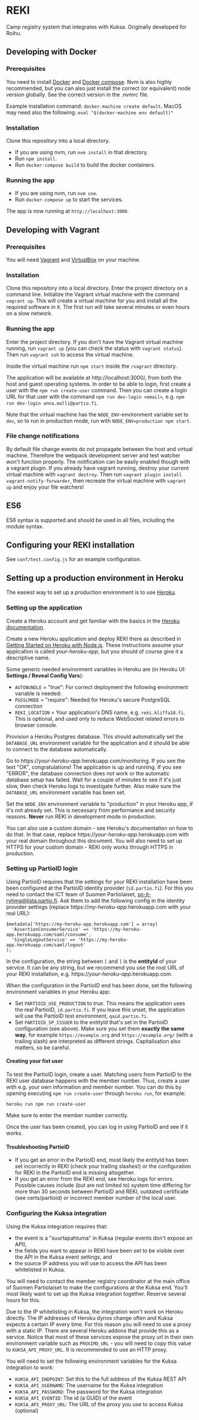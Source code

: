 # REKI
Camp registry system that integrates with Kuksa. Originally developed for Roihu.

## Developing with Docker

### Prerequisites
You need to install [Docker](https://docker.com) and [Docker compose](https://docs.docker.com/compose/install/). 
Nvm is also highly recommended, but you can also just install the correct (or equivalent) node version globally. 
See the correct version in the .nvmrc file.

Example installation command: `docker-machine create default`. 
MacOS may need also the following: `eval "$(docker-machine env default)"`


### Installation
Clone this repository into a local directory.
- If you are using nvm, run `nvm install` in that directory.
- Run `npm install`.
- Run `docker-compose build` to build the docker containers.

### Running the app
- If you are using nvm, run `nvm use`.
- Run `docker-compose up` to start the services.

The app is now running at `http://localhost:3000`.

## Developing with Vagrant

### Prerequisites
You will need [Vagrant](https://www.vagrantup.com/) and [VirtualBox](https://www.virtualbox.org/) on your machine.

### Installation
Clone this repository into a local directory. Enter the project directory on a command line. 
Initialize the Vagrant virtual machine with the command `vagrant up`. 
This will create a virtual machine for you and install all the required software in it.
The first run will take several minutes or even hours on a slow network.

### Running the app
Enter the project directory. If you don't have the Vagrant virtual machine running, run `vagrant up` (you can check the status with `vagrant status`). Then run `vagrant ssh` to access the virtual machine.

Inside the virtual machine run `npm start` inside the `/vagrant` directory.

The application will be available at http://localhost:3000/, from both the host and guest operating systems.
In order to be able to login, first create a user with the `npm run create-user` command.
Then you can create a login URL for that user with the command `npm run dev-login <email>`, e.g. `npm run dev-login anna.malli@partio.fi`. 

Note that the virtual machine has the `NODE_ENV`-environment variable set to `dev`, so to run in production mode, run with `NODE_ENV=production npm start`.

### File change notifications
By default file change events do not propagate between the host and virtual machine. 
Therefore the webpack development server and test watcher won't function properly. 
The notification can be easily enabled though with a vagrant plugin. 
If you already have vagrant running, destroy your current virtual machine with `vagrant destroy`. 
Then run `vagrant plugin install vagrant-notify-forwarder`, then recreate the virtual machine with `vagrant up` and enjoy your file watchers!

## ES6
ES6 syntax is supported and should be used in all files, including the module syntax.

## Configuring your REKI installation

See `conf/test.config.js` for an example configuration.

## Setting up a production environment in Heroku

The easiest way to set up a production environment is to use [Heroku](https://heroku.com/).

### Setting up the application

Create a Heroku account and get familiar with the basics in the [Heroku documentation](https://devcenter.heroku.com/).

Create a new Heroku application and deploy REKI there as described in [Getting Started on Heroku with Node.js](https://devcenter.heroku.com/articles/getting-started-with-nodejs). 
These instructions assume your application is called *your-heroku-app*, but you should of course give it a descriptive name.

Some generic needed environment variables in Heroku are (in Heroku UI: **Settings / Reveal Config Vars**):
- `AUTOBUNDLE` = "true": For correct deployment the following environment variable is needed: 
- `PGSSLMODE` = "require": Needed for Heroku's secure PostgreSQL connection
- `REKI_LOCATION` = Your application's DNS name, e.g. `reki.kliffa18.fi`. This is optional, and used only to reduce WebSocket related errors in browser console.

Provision a Heroku Postgres database. 
This should automatically set the `DATABASE_URL` environment variable for the application and it should be able to connect to the database automatically.

Go to https://*your-heroku-app*.herokuapp.com/monitoring. 
If you see the text "OK", congratulations! The application is up and running. 
If you see "ERROR", the database connection does not work or the automatic database setup has failed. 
Wait for a couple of minutes to see if it's just slow, then check Heroku logs to investigate further. 
Also make sure the `DATABASE_URL` environment variable has been set.

Set the `NODE_ENV` environment variable to "production" in your Heroku app, if it's not already set. 
This is necessary from performance and security reasons. 
**Never** run REKI in development mode in production.

You can also use a custom domain - see Heroku's documentation on how to do that. 
In that case, replace https://*your-heroku-app*.herokuapp.com with your real domain throughout this document. 
You will also need to set up HTTPS for your custom domain - REKI only works through HTTPS in production.

### Setting up PartioID login

Using PartioID requires that the settings for your REKI installation have been been configured at the PartioID identity provider (`id.partio.fi`). 
For this you need to contact the ICT team of Suomen Partiolaiset, sp-it-ryhma@lista.partio.fi. 
Ask them to add the following config in the identity provider settings (replace https://*my-heroku-app*.herokuapp.com with your real URL):

```
$metadata['https://my-heroku-app.herokuapp.com'] = array(
  'AssertionConsumerService' => 'https://my-heroku-app.herokuapp.com/saml/consume',
  'SingleLogoutService' => 'https://my-heroku-app.herokuapp.com/saml/logout'
);
```

In the configuration, the string between `[` and `]` is the **entityId** of your service. 
It can be any string, but we recommend you use the root URL of your REKI installation, e.g. https://*your-heroku-app*.herokuapp.com.

When the configuration in the PartioID end has been done, set the following environment variables in your Heroku app:

- Set `PARTIOID_USE_PRODUCTION` to *true*. 
This means the application uses the real PartioID, `id.partio.fi`. 
If you leave this unset, the application will use the PartioID test environment, `qaid.partio.fi`.
- Set `PARTIOID_SP_ISSUER` to the entityId that's set in the PartioID configuration (see above). 
Make sure you set them **exactly the same way**, for example `https://example.org` and `https://example.org/` (with a trailing slash) are interpreted as different strings. 
Capitalisation also matters, so be careful.

#### Creating your fist user

To test the PartioID login, create a user. Matching users from PartioID to the REKI user database happens with the member number. Thus, create a user with e.g. your own information and member number. You can do this by opening executing `npm run create-user` through `heroku run`, for example:

```shell
heroku run npm run create-user
```

Make sure to enter the member number correctly. 

Once the user has been created, you can log in using PartioID and see if it works.

#### Troubleshooting PartioID

- If you get an error in the PartioID end, most likely the entityId has been set incorrectly in REKI (check your trailing slashes!) or the configuration for REKI in the PartioID end is missing altogether.
- If you get an error from the REKI end, see Heroku logs for errors. Possible causes include (but are not limited to) system time differing for more than 30 seconds between PartioID and REKI, outdated certificate (see certs/partioid) or incorrect member number of the local user.

### Configuring the Kuksa integration

Using the Kuksa integration requires that:

- the event is a "suurtapahtuma" in Kuksa (regular events don't expose an API),
- the fields you want to appear in REKI have been set to be visible over the API in the Kuksa event settings, and
- the source IP address you will use to access the API has been whitelisted in Kuksa.

You will need to contact the member registry coordinator at the main office of Suomen Partiolaiset to make the configurations at the Kuksa end. 
You'll most likely want to set up the Kuksa integration together. 
Reserve several hours for this.

Due to the IP whitelisting in Kuksa, the integration won't work on Heroku directly. 
The IP addresses of Heroku dynos change often and Kuksa expects a certain IP every time. 
For this reason you will need to use a proxy with a static IP. 
There are several Heroku addons that provide this as a service. 
Notice that most of these services expose the proxy url in their own environment variable such as `PROXIMO_URL` - you will need to copy this value to `KUKSA_API_PROXY_URL`. 
It is recommended to use an HTTP proxy.

You will need to set the following environment variables for the Kuksa integration to work:

- `KUKSA_API_ENDPOINT`: Set this to the full address of the Kuksa REST API
- `KUKSA_API_USERNAME`: The username for the Kuksa integration
- `KUKSA_API_PASSWORD`: The password for the Kuksa integration
- `KUKSA_API_EVENTID`: The id (a GUID) of the event
- `KUKSA_API_PROXY_URL`: The URL of the proxy you use to access Kuksa (optional)
